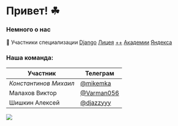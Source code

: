 # Привет! ☘

### Немного о нас

📌 Участники специализации [Django](//www.djangoproject.com) [Лицея](//academy.yandex.ru/plusplus) [++](//znanija.site/algebra/21969568.html) [Академии](//academy.yandex.ru) [Яндекса](//yandex.ru)

### Наша команда:

| Участник | Телеграм |
| -------- | -------- |
| *Константинов Михаил* | [@mikemka](//t.me/mikemka) |
| Малахов Виктор | [@Varman056](//t.me/Varman056) |
| Шишкин Алексей | [@djazzyyy](//t.me/djazzyyy) |

![](//komarev.com/ghpvc/?username=yandex-lyceum-plus)
